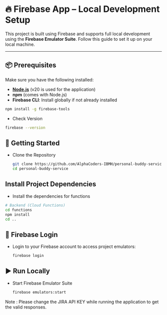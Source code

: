# 🔥 Firebase App – Local Development Setup

This project is built using Firebase and supports full local development using the **Firebase Emulator Suite**. Follow this guide to set it up on your local machine.

---

## 📦 Prerequisites

Make sure you have the following installed:

- **[Node.js](https://nodejs.org/)** (v20 is used for the application)
- **npm** (comes with Node.js)
- **Firebase CLI**: Install globally if not already installed

```bash
npm install -g firebase-tools
```
- Check Version
```bash
firebase --version
```

## 🚀 Getting Started
- Clone the Repository
  ```bash
  git clone https://github.com/AlphaCoders-IBMH/personal-buddy-service.git
  cd personal-buddy-service
  ```

## Install Project Dependencies
- Install the dependencies for functions
```bash
# Backend (Cloud Functions)
cd functions
npm install
cd ..
```

## 🔐 Firebase Login
- Login to your Firebase account to access project emulators:
  ```bash
  firebase login
  ```

## ▶️ Run Locally
- Start Firebase Emulator Suite
  ```bash
  firebase emulators:start
  ```

Note : Please change the JIRA API KEY while running the application to get the valid responses.
